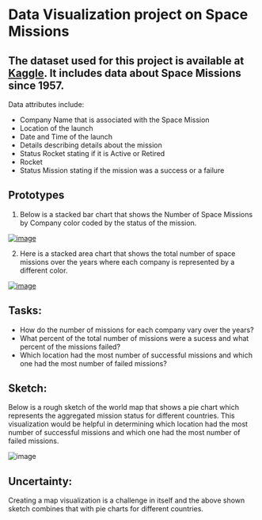 # Data Visualization project on Space Missions

## The dataset used for this project is available at [Kaggle](https://www.kaggle.com/agirlcoding/all-space-missions-from-1957). It includes data about Space Missions since 1957.
Data attributes include: <br />
* Company Name that is associated with the Space Mission <br />
* Location of the launch <br />
* Date and Time of the launch <br />
* Details describing details about the mission <br />
* Status Rocket stating if it is Active or Retired <br />
*  Rocket <br />
* Status Mission stating if the mission was a success or a failure <br />

## Prototypes

1. Below is a stacked bar chart that shows the Number of Space Missions by Company color coded by the status of the mission.<br />

[![image](https://user-images.githubusercontent.com/51784083/94752416-2b65da00-0359-11eb-8a70-958394a4aa75.png)](https://vizhub.com/naisargidave/1264b2b5b1254558afa43c4759c15742)

2. Here is a stacked area chart that shows the total number of space missions over the years where each company is represented by a different color. <br />

[![image](https://user-images.githubusercontent.com/51784083/94752748-1d648900-035a-11eb-8bbe-6845a96b9ca2.png)](https://vizhub.com/naisargidave/565903655f0e4171af91a310afc13e55)

## Tasks:

* How do the number of missions for each company vary over the years?
* What percent of the total number of missions were a sucess and what percent of the missions failed?
* Which location had the most number of successful missions and which one had the most number of failed missions?

## Sketch:

Below is a rough sketch of the world map that shows a pie chart which represents the aggregated mission status for different countries. This visualization would be helpful in determining which location had the most number of successful missions and which one had the most number of failed missions.

![image](https://user-images.githubusercontent.com/51784083/94753273-b9db5b00-035b-11eb-8174-09014a869b7a.png)

## Uncertainty:

Creating a map visualization is a challenge in itself and the above shown sketch combines that with pie charts for different countries. 
